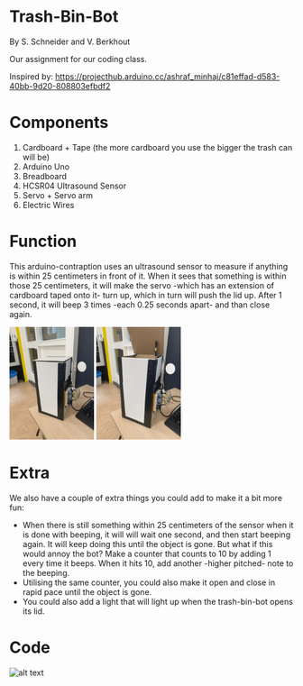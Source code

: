 # Trash-Bin-Bot
By S. Schneider and V. Berkhout

Our assignment for our coding class.

Inspired by: https://projecthub.arduino.cc/ashraf_minhaj/c81effad-d583-40bb-9d20-808803efbdf2

# Components 
1. Cardboard + Tape (the more cardboard you use the bigger the trash can will be)
2. Arduino Uno
3. Breadboard
4. HCSR04 Ultrasound Sensor
5. Servo + Servo arm
6. Electric Wires


# Function
This arduino-contraption uses an ultrasound sensor to measure if anything is within 25 centimeters in front of it. When it sees that something is within those 25 centimeters, it will make the servo -which has an extension of cardboard taped onto it- turn up, which in turn will push the lid up. After 1 second, it will beep 3 times -each 0.25 seconds apart- and than close again.

![alt text](trash-bin-1,3.png)
![alt text](trash-bin-2,3.png)

# Extra
We also have a couple of extra things you could add to make it a bit more fun:
- When there is still something within 25 centimeters of the sensor when it is done with beeping, it will will wait one second, and then start beeping again. It will keep doing this until the object is gone. But what if this would annoy the bot? Make a counter that counts to 10 by adding 1 every time it beeps. When it hits 10, add another -higher pitched- note to the beeping.
- Utilising the same counter, you could also make it open and close in rapid pace until the object is gone. 
- You could also add a light that will light up when the trash-bin-bot opens its lid.

# Code

![alt text](einproject_arduino.ino)